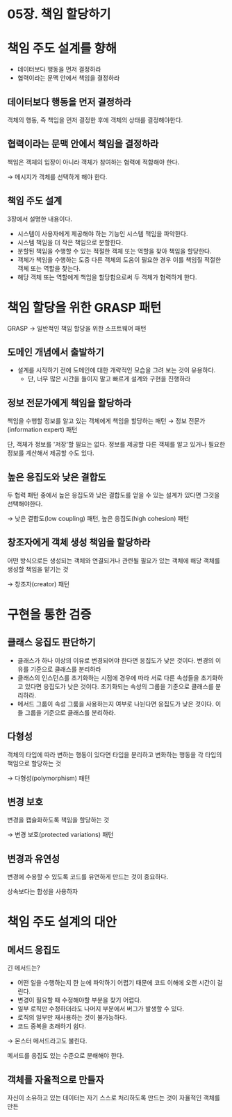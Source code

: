 # 05장. 책임 할당하기

# 책임 주도 설계를 향해

- 데이터보다 행동을 먼저 결정하라
- 협력이라는 문맥 안에서 책임을 결정하라

## 데이터보다 행동을 먼저 결정하라

객체의 행동, 즉 책임을 먼저 결정한 후에 객체의 상태를 결정해야한다.

## 협력이라는 문맥 안에서 책임을 결정하라

책임은 객체의 입장이 아니라 객체가 참여하는 협력에 적합해야 한다.

→ 메시지가 객체를 선택하게 해야 한다.

## 책임 주도 설계

3장에서 설명한 내용이다.

- 시스템이 사용자에게 제공해야 하는 기능인 시스템 책임을 파악한다.
- 시스템 책임을 더 작은 책임으로 분할한다.
- 분할된 책임을 수행할 수 있는 적절한 객체 또는 역할을 찾아 책임을 할당한다.
- 객체가 책임을 수행하는 도중 다른 객체의 도움이 필요한 경우 이를 책임질 적절한 객체 또는 역할을 찾는다.
- 해당 객체 또는 역할에게 책임을 할당함으로써 두 객체가 협력하게 한다.

# 책임 할당을 위한 GRASP 패턴

GRASP → 일반적인 책임 할당을 위한 소프트웨어 패턴

## 도메인 개념에서 출발하기

- 설계를 시작하기 전에 도메인에 대한 개략적인 모습을 그려 보는 것이 유용하다.
    - 단, 너무 많은 시간을 들이지 말고 빠르게 설계와 구현을 진행하라

## 정보 전문가에게 책임을 할당하라

책임을 수행할 정보를 알고 있는 객체에게 책임을 할당하는 패턴 → 정보 전문가(information expert) 패턴

단, 객체가 정보를 '저장'할 필요는 없다. 정보를 제공할 다른 객체를 알고 있거나 필요한 정보를 계산해서 제공할 수도 있다.

## 높은 응집도와 낮은 결합도

두 협력 패턴 중에서 높은 응집도와 낮은 결합도를 얻을 수 있는 설계가 있다면 그것을 선택해야한다.

→ 낮은 결합도(low coupling) 패턴, 높은 응집도(high cohesion) 패턴

## 창조자에게 객체 생성 책임을 할당하라

어떤 방식으로든 생성되는 객체와 연결되거나 관련될 필요가 있는 객체에 해당 객체를 생성할 책임을 맡기는 것

→ 창조자(creator) 패턴

# 구현을 통한 검증

## 클래스 응집도 판단하기

- 클래스가 하나 이상의 이유로 변경되어야 한다면 응집도가 낮은 것이다. 변경의 이유를 기준으로 클래스를 분리하라
- 클래스의 인스턴스를 초기화하는 시점에 경우에 따라 서로 다른 속성들을 초기화하고 있다면 응집도가 낮은 것이다. 초기화되는 속성의 그룹을 기준으로 클래스를 분리하라.
- 메서드 그룹이 속성 그룸을 사용하는지 여부로 나뉜다면 응집도가 낮은 것이다. 이들 그룹을 기준으로 클래스를 분리하라.

## 다형성

객체의 타입에 따라 변하는 행동이 있다면 타입을 분리하고 변화하는 행동을 각 타입의 책임으로 할당하는 것

→ 다형성(polymorphism) 패턴

## 변경 보호

변경을 캡슐화하도록 책임을 할당하는 것

→ 변경 보호(protected variations) 패턴

## 변경과 유연성

변경에 수용할 수 있도록 코드를 유연하게 만드는 것이 중요하다.

상속보다는 합성을 사용하자

# 책임 주도 설계의 대안

## 메서드 응집도

긴 메서드는?

- 어떤 일을 수행하는지 한 눈에 파악하기 어렵기 때문에 코드 이해에 오랜 시간이 걸린다.
- 변경이 필요할 때 수정해야할 부분을 찾기 어렵다.
- 일부 로직만 수정하더라도 나머지 부분에서 버그가 발생할 수 있다.
- 로직의 일부만 재사용하는 것이 불가능하다.
- 코드 중복을 초래하기 쉽다.

→ 몬스터 메서드라고도 불린다.

메서드를 응집도 있는 수준으로 분해해야 한다.

## 객체를 자율적으로 만들자

자신이 소유하고 있는 데이터는 자기 스스로 처리하도록 만드는 것이 자율적인 객체를 만든